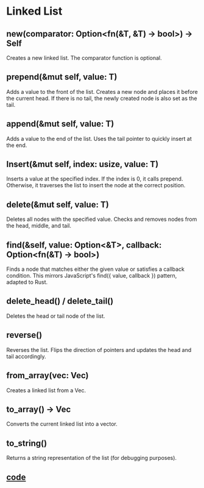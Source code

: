 # Linked List

## new(comparator: Option<fn(&T, &T) -> bool>) -> Self
Creates a new linked list.
The comparator function is optional.

## prepend(&mut self, value: T)
Adds a value to the front of the list.
Creates a new node and places it before the current head.
If there is no tail, the newly created node is also set as the tail.

## append(&mut self, value: T)
Adds a value to the end of the list.
Uses the tail pointer to quickly insert at the end.

## Insert(&mut self, index: usize, value: T)
Inserts a value at the specified index.
If the index is 0, it calls prepend.
Otherwise, it traverses the list to insert the node at the correct position.

## delete(&mut self, value: T)
Deletes all nodes with the specified value.
Checks and removes nodes from the head, middle, and tail.

## find(&self, value: Option<&T>, callback: Option<fn(&T) -> bool>)
Finds a node that matches either the given value or satisfies a callback condition.
This mirrors JavaScript's find({ value, callback }) pattern, adapted to Rust.

## delete_head() / delete_tail()
Deletes the head or tail node of the list.

## reverse()
Reverses the list.
Flips the direction of pointers and updates the head and tail accordingly.

## from_array(vec: Vec<T>)
Creates a linked list from a Vec<T>.

## to_array() -> Vec<T>
Converts the current linked list into a vector.

## to_string()
Returns a string representation of the list (for debugging purposes).




## [code](https://github.com/kyunghyunHan/rust_algorithm/blob/main/src/data_structure/linked_list/mod.rs)